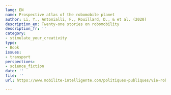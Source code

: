 ```yaml
---
lang: EN
name: Prospective atlas of the robomobile planet
author: Li, Y., Antonialli, F., Rouillard, D., & et al. (2020)
description_en: Twenty-one stories on robomobility
description_fr: ''
category:
- stimulate_your_creativity
type:
- Book
issues:
- transport
perspectives:
- science_fiction
date: ''
file: ''
url: https://www.mobilite-intelligente.com/politiques-publiques/vie-robomobile/atlas-planete-robomobile

---
```

